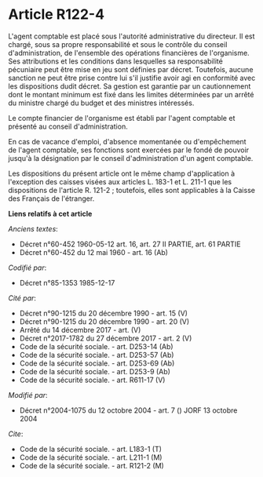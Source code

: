 # Article R122-4

L'agent comptable est placé sous l'autorité administrative du directeur. Il est chargé, sous sa propre responsabilité et sous
le contrôle du conseil d'administration, de l'ensemble des opérations financières de l'organisme. Ses attributions et les
conditions dans lesquelles sa responsabilité pécuniaire peut être mise en jeu sont définies par décret. Toutefois, aucune
sanction ne peut être prise contre lui s'il justifie avoir agi en conformité avec les dispositions dudit décret. Sa gestion
est garantie par un cautionnement dont le montant minimum est fixé dans les limites déterminées par un arrêté du ministre
chargé du budget et des ministres intéressés. 

Le compte financier de l'organisme est établi par l'agent comptable et présenté au conseil d'administration. 

En cas de vacance d'emploi, d'absence momentanée ou d'empêchement de l'agent comptable, ses fonctions sont exercées par le
fondé de pouvoir jusqu'à la désignation par le conseil d'administration d'un agent comptable.

Les dispositions du présent article ont le même champ d'application à l'exception des caisses visées aux articles L. 183-1 et
L. 211-1 que les dispositions de l'article R. 121-2 ; toutefois, elles sont applicables à la Caisse des Français de
l'étranger.

**Liens relatifs à cet article**

_Anciens textes_:

  - Décret n°60-452 1960-05-12 art. 16, art. 27 II PARTIE, art. 61 PARTIE
  - Décret n°60-452 du 12 mai 1960 - art. 16 (Ab)

_Codifié par_:

  - Décret n°85-1353 1985-12-17

_Cité par_:

  - Décret n°90-1215 du 20 décembre 1990 - art. 15 (V)
  - Décret n°90-1215 du 20 décembre 1990 - art. 20 (V)
  - Arrêté du 14 décembre 2017 - art. (V)
  - Décret n°2017-1782 du 27 décembre 2017 - art. 2 (V)
  - Code de la sécurité sociale. - art. D253-14 (Ab)
  - Code de la sécurité sociale. - art. D253-57 (Ab)
  - Code de la sécurité sociale. - art. D253-69 (Ab)
  - Code de la sécurité sociale. - art. D253-9 (Ab)
  - Code de la sécurité sociale. - art. R611-17 (V)

_Modifié par_:

  - Décret n°2004-1075 du 12 octobre 2004 - art. 7 () JORF 13 octobre 2004

_Cite_:

  - Code de la sécurité sociale. - art. L183-1 (T)
  - Code de la sécurité sociale. - art. L211-1 (M)
  - Code de la sécurité sociale. - art. R121-2 (M)
